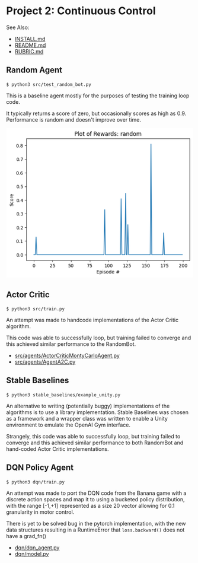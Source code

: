 # Project 2: Continuous Control

See Also:
- [INSTALL.md](INSTALL.md)
- [README.md](README.md)
- [RUBRIC.md](RUBRIC.md)


## Random Agent
```
$ python3 src/test_random_bot.py
```

This is a baseline agent mostly for the purposes of testing the training loop code.

It typically returns a score of zero, but occasionally scores as high as 0.9. 
Performance is random and doesn't improve over time.

![](./models/RandomAgent.png)


## Actor Critic
```
$ python3 src/train.py
```

An attempt was made to handcode implementations of the Actor Critic algorithm.

This code was able to successfully loop, but training failed to converge and this 
achieved similar performance to the RandomBot.

- [src/agents/ActorCriticMontyCarloAgent.py](src/agents/ActorCriticMontyCarloAgent.py)
- [src/agents/AgentA2C.py](src/agents/AgentA2C.py)


## Stable Baselines
```
$ python3 stable_baselines/example_unity.py
```

An alternative to writing (potentially buggy) implementations of the algorithms is to use 
a library implementation. Stable Baselines was chosen as a framework and a wrapper class was
written to enable a Unity environment to emulate the OpenAI Gym interface.

Strangely, this code was able to successfully loop, but training failed to converge and this
achieved similar performance to both RandomBot and hand-coded Actor Critic implementations.


## DQN Policy Agent
```
$ python3 dqn/train.py
```

An attempt was made to port the DQN code from the Banana game with a discrete action spaces 
and map it to using a bucketed policy distribution, with the range [-1,+1] 
represented as a size 20 vector allowing for 0.1 granularity in motor control.

There is yet to be solved bug in the pytorch implementation, with the new data structures
resulting in a RuntimeError that `loss.backward()` does not have a grad_fn()

- [dqn/dqn_agent.py](dqn/dqn_agent.py)
- [dqn/model.py](dqn/model.py)
